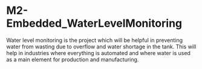 # M2-Embedded_WaterLevelMonitoring

Water level monitoring is the project which will be helpful in preventing water from wasting due to overflow and water shortage in the tank. This will help in industries where everything is automated and where water is used as a main element for production and manufacturing.
